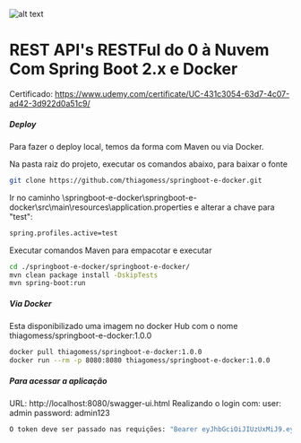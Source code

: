 ![alt text](https://travis-ci.com/thiagomess/springboot-e-docker.svg?branch=master)
# REST API's RESTFul do 0 à Nuvem Com Spring Boot 2.x e Docker

Certificado:
https://www.udemy.com/certificate/UC-431c3054-63d7-4c07-ad42-3d922d0a51c9/


#####  Deploy

Para fazer o deploy local, temos da forma com Maven ou via Docker.

Na pasta raiz do projeto, executar os comandos abaixo, para baixar o fonte

```sh
git clone https://github.com/thiagomess/springboot-e-docker.git
```

Ir no caminho \springboot-e-docker\springboot-e-docker\src\main\resources\application.properties e alterar a chave para "test":
```sh
spring.profiles.active=test
 ```
Executar comandos Maven para empacotar e executar
```sh
cd ./springboot-e-docker/springboot-e-docker/
mvn clean package install -DskipTests
mvn spring-boot:run
```

#####  Via Docker

Esta disponibilizado uma imagem no docker Hub com o nome thiagomess/springboot-e-docker:1.0.0
```sh
docker pull thiagomess/springboot-e-docker:1.0.0
docker run --rm -p 8080:8080 thiagomess/springboot-e-docker:1.0.0
````
#####  Para acessar a aplicação

URL: http://localhost:8080/swagger-ui.html
Realizando o login com:
user: admin 
password: admin123
```sh
O token deve ser passado nas requições: "Bearer eyJhbGciOiJIUzUxMiJ9.eyJzdWIiOiJhZG1pbiIsImV4cCI6MTU4MTg5NDA4MH0.8lqLGlNfA4DHcqY0GONj7CGNOGeVN_je1PXTqbnLp8V5xdSJsm0fLsRFM7CG5GOBv1wSS3PzqhK3UaIKCA6-bg"
```

